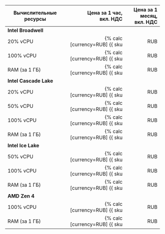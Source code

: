 | Вычислительные ресурсы | Цена за 1 час,<br>вкл. НДС | Цена за 1 месяц,<br>вкл. НДС |
|------------------------|----------------------------:|----------------------------:|
| **Intel Broadwell**                                                          |
| 20% vCPU               | {% calc [currency=RUB] {{ sku|RUB|mdb.dataproc.v1.cpu.c20|number }} + {{ sku|RUB|compute.vm.cpu.c20|number }} %} | {% calc [currency=RUB] {{ sku|RUB|mdb.dataproc.v1.cpu.c20|month|number }} + {{ sku|RUB|compute.vm.cpu.c20|month|number }} %} |
| 100% vCPU              | {% calc [currency=RUB] {{ sku|RUB|mdb.dataproc.v1.cpu.c100|number }} + {{ sku|RUB|compute.vm.cpu.c100|number }} %} | {% calc [currency=RUB] {{ sku|RUB|mdb.dataproc.v1.cpu.c100|month|number }} + {{ sku|RUB|compute.vm.cpu.c100|month|number }} %} |
| RAM (за 1 ГБ)          | {% calc [currency=RUB] {{ sku|RUB|mdb.dataproc.v1.ram|number }} + {{ sku|RUB|compute.vm.ram|number }} %} | {% calc [currency=RUB] {{ sku|RUB|mdb.dataproc.v1.ram|month|number }} + {{ sku|RUB|compute.vm.ram|month|number }} %} |
| **Intel Cascade Lake**                                                     |
| 20% vCPU               | {% calc [currency=RUB] {{ sku|RUB|mdb.dataproc.v2.cpu.c20|number }} + {{ sku|RUB|compute.vm.cpu.c20.v2|number }} %} | {% calc [currency=RUB] {{ sku|RUB|mdb.dataproc.v2.cpu.c20|month|number }} + {{ sku|RUB|compute.vm.cpu.c20.v2|month|number }} %} |
| 50% vCPU               | {% calc [currency=RUB] {{ sku|RUB|mdb.dataproc.v2.cpu.c50|number }} + {{ sku|RUB|compute.vm.cpu.50.v2|number }} %} | {% calc [currency=RUB] {{ sku|RUB|mdb.dataproc.v2.cpu.c50|month|number }} + {{ sku|RUB|compute.vm.cpu.50.v2|month|number }} %} |
| 100% vCPU              | {% calc [currency=RUB] {{ sku|RUB|mdb.dataproc.v2.cpu.c100|number }} + {{ sku|RUB|compute.vm.cpu.c100.v2|number }} %} | {% calc [currency=RUB] {{ sku|RUB|mdb.dataproc.v2.cpu.c100|month|number }} + {{ sku|RUB|compute.vm.cpu.c100.v2|month|number }} %} |
| RAM (за 1 ГБ)          | {% calc [currency=RUB] {{ sku|RUB|mdb.dataproc.v2.ram|number }} + {{ sku|RUB|compute.vm.ram.v2|number }} %} | {% calc [currency=RUB] {{ sku|RUB|mdb.dataproc.v2.ram|month|number }} + {{ sku|RUB|compute.vm.ram.v2|month|number }} %} |
| **Intel Ice Lake**                                                         |
| 50% vCPU               | {% calc [currency=RUB] {{ sku|RUB|mdb.dataproc.v3.cpu.c50|number }} + {{ sku|RUB|compute.vm.cpu.c50.v3|number }} %} | {% calc [currency=RUB] {{ sku|RUB|mdb.dataproc.v3.cpu.c50|month|number }} + {{ sku|RUB|compute.vm.cpu.c50.v3|month|number }} %} |
| 100% vCPU              | {% calc [currency=RUB] {{ sku|RUB|mdb.dataproc.v3.cpu.c100|number }} + {{ sku|RUB|compute.vm.cpu.c100.v3|number }} %} | {% calc [currency=RUB] {{ sku|RUB|mdb.dataproc.v3.cpu.c100|month|number }} + {{ sku|RUB|compute.vm.cpu.c100.v3|month|number }} %} |
| RAM (за 1 ГБ)          | {% calc [currency=RUB] {{ sku|RUB|mdb.dataproc.v3.ram|number }} + {{ sku|RUB|compute.vm.ram.v3|number }} %} | {% calc [currency=RUB] {{ sku|RUB|mdb.dataproc.v3.ram|month|number }} + {{ sku|RUB|compute.vm.ram.v3|month|number }} %} |
| **AMD Zen 4**                                                                |
| 100% vCPU              | {% calc [currency=RUB] {{ sku|RUB|mdb.dataproc.v4a.cpu.c100|number }} + {{ sku|RUB|compute.vm.cpu.c100.v4a|number }} %} | {% calc [currency=RUB] {{ sku|RUB|mdb.dataproc.v4a.cpu.c100|month|number }} + {{ sku|RUB|compute.vm.cpu.c100.v4a|month|number }} %} |
| RAM (за 1 ГБ)          | {% calc [currency=RUB] {{ sku|RUB|mdb.dataproc.v4a.ram|number }} + {{ sku|RUB|compute.vm.ram.v4a|number }} %} | {% calc [currency=RUB] {{ sku|RUB|mdb.dataproc.v4a.ram|month|number }} + {{ sku|RUB|compute.vm.ram.v4a|month|number }} %} |